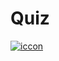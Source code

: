 # Quiz
[![iccon](https://user-images.githubusercontent.com/31673628/72769417-a5d63b80-3bc8-11ea-928a-461484db4824.jpg)](https://www.youtube.com/watch?v=5XgW4MSg-tY)
